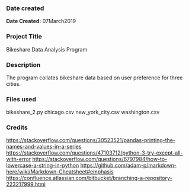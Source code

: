 ### Date created
**Date Created:** 07March2019

### Project Title
Bikeshare Data Analysis Program

### Description
The program collates bikeshare data based on user preference for three cities. 

### Files used
bikeshare_2.py
chicago.csv
new_york_city.csv
washington.csv

### Credits
https://stackoverflow.com/questions/30523521/pandas-printing-the-names-and-values-in-a-series
https://stackoverflow.com/questions/47103712/python-3-try-except-all-with-error
https://stackoverflow.com/questions/6797984/how-to-lowercase-a-string-in-python
https://github.com/adam-p/markdown-here/wiki/Markdown-Cheatsheet#emphasis
https://confluence.atlassian.com/bitbucket/branching-a-repository-223217999.html
